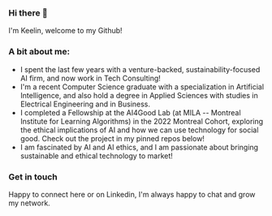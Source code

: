 ### Hi there 👋
I'm Keelin, welcome to my Github!

### A bit about me:
- I spent the last few years with a venture-backed, sustainability-focused AI firm, and now work in Tech Consulting!
- I'm a recent Computer Science graduate with a specialization in Artificial Intelligence, and also hold a degree in Applied Sciences with studies in Electrical Engineering and in Business. 
- I completed a Fellowship at the AI4Good Lab (at MILA -- Montreal Institute for Learning Algorithms) in the 2022 Montreal Cohort, exploring the ethical implications of AI and how we can use technology for social good. Check out the project in my pinned repos below!
- I am fascinated by AI and AI ethics, and I am passionate about bringing sustainable and ethical technology to market!

### Get in touch
Happy to connect here or on Linkedin, I'm always happy to chat and grow my network. 
<!--
**ksek87/ksek87** is a ✨ _special_ ✨ repository because its `README.md` (this file) appears on your GitHub profile.

Here are some ideas to get you started:

- 🔭 I’m currently working on ...
- 🌱 I’m currently learning ...
- 👯 I’m looking to collaborate on ...
- 🤔 I’m looking for help with ...
- 💬 Ask me about ...
- 📫 How to reach me: ...
- 😄 Pronouns: ...
- ⚡ Fun fact: ...
-->
